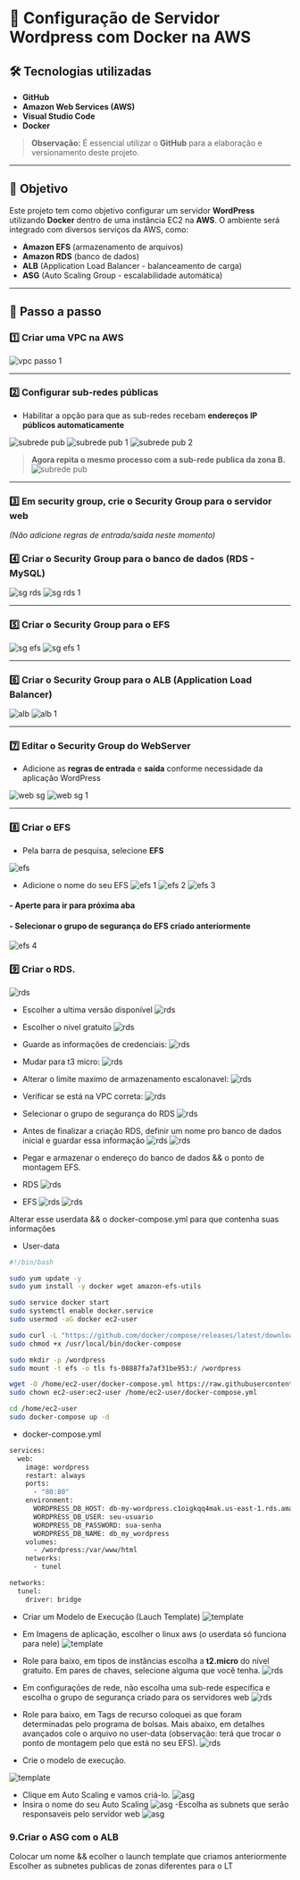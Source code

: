 # 🚀 Configuração de Servidor Wordpress com Docker na AWS

## 🛠 Tecnologias utilizadas
- **GitHub**
- **Amazon Web Services (AWS)**
- **Visual Studio Code**
- **Docker**

> **Observação:** É essencial utilizar o **GitHub** para a elaboração e versionamento deste projeto.

---

## 🎯 Objetivo

Este projeto tem como objetivo configurar um servidor **WordPress** utilizando **Docker** dentro de uma instância EC2 na **AWS**. O ambiente será integrado com diversos serviços da AWS, como:

- **Amazon EFS** (armazenamento de arquivos)
- **Amazon RDS** (banco de dados)
- **ALB** (Application Load Balancer - balanceamento de carga)
- **ASG** (Auto Scaling Group - escalabilidade automática)

---

## 📌 Passo a passo

### 1️⃣ Criar uma **VPC** na AWS

![vpc passo 1](images/vpc%20passo%201.png)


---

### 2️⃣ Configurar **sub-redes públicas**  
- Habilitar a opção para que as sub-redes recebam **endereços IP públicos automaticamente**

![subrede pub](images/subrede%20pub.png)
![subrede pub 1](images/subrede%20pub%201.png)
![subrede pub 2](images/subrede%20pub%202.png)

> **Agora repita o mesmo processo com a sub-rede publica da zona B.**
![subrede pub](images/sub%20b.png)

---

### 3️⃣ Em security group, crie o **Security Group** para o servidor web  
*(Não adicione regras de entrada/saída neste momento)*

### 4️⃣ Criar o **Security Group** para o banco de dados (RDS - MySQL)

![sg rds](images/sg%20rds.png)
![sg rds 1](images/sg%20rds%201.png)

---

### 5️⃣ Criar o **Security Group** para o EFS

![sg efs](images/sg%20efs.png)
![sg efs 1](images/sg%20efs%201.png)

---

### 6️⃣ Criar o **Security Group** para o ALB (Application Load Balancer)

![alb](images/alb.png)
![alb 1](images/alb%201.png)

---

### 7️⃣ Editar o **Security Group** do WebServer  
- Adicione as **regras de entrada** e **saída** conforme necessidade da aplicação WordPress

![web sg](images/web%20sg.png)
![web sg 1](images/web%20sg%201.png)

---

### 8️⃣ Criar o **EFS**

- Pela barra de pesquisa, selecione **EFS**

![efs](images/efs%20.png)
- Adicione o nome do seu EFS
![efs 1](images/efs%201.png)
![efs 2](images/efs%202.png)
![efs 3](images/efs%203.png)
#### - Aperte para ir para próxima aba
#### - Selecionar o grupo de segurança do EFS criado anteriormente
![efs 4](images/efs%204.png)
### 9️⃣ Criar o RDS.
![rds](images/rds.png)
- Escolher a ultima versão disponível
![rds](images/rds%201.png)
- Escolher o nivel gratuito
![rds](images/rds%202.png)
- Guarde as informações de credenciais:
![rds](images/rds%203.png)
- Mudar para t3 micro:
![rds](images/rds%204.png)
- Alterar o limite maximo de armazenamento escalonavel:
![rds](images/rds%205.png)
- Verificar se está na VPC correta:
![rds](images/rds%206.png)
- Selecionar o grupo de segurança do RDS
![rds](images/rds%207.png)
- Antes de finalizar a criação RDS, definir um nome pro banco de dados inicial e guardar essa informação
![rds](images/rds%208.png)
![rds](images/rds%209.png)

- Pegar e armazenar o endereço do banco de dados && o ponto de montagem EFS.
- RDS
![rds](images/rds%2010.png)
- EFS
![rds](images/rds%2011.png)
![rds](images/rds%2012.png)

Alterar esse userdata && o docker-compose.yml para que contenha suas informações
- User-data

```bash
#!/bin/bash

sudo yum update -y
sudo yum install -y docker wget amazon-efs-utils

sudo service docker start
sudo systemctl enable docker.service
sudo usermod -aG docker ec2-user

sudo curl -L "https://github.com/docker/compose/releases/latest/download/docker-compose-$(uname -s)-$(uname -m)" -o /usr/local/bin/docker-compose
sudo chmod +x /usr/local/bin/docker-compose

sudo mkdir -p /wordpress
sudo mount -t efs -o tls fs-08887fa7af31be953:/ /wordpress

wget -O /home/ec2-user/docker-compose.yml https://raw.githubusercontent.com/BeatrizJulianaOliveira/Project-wordpress/refs/heads/main/Docker-compose.yml
sudo chown ec2-user:ec2-user /home/ec2-user/docker-compose.yml

cd /home/ec2-user
sudo docker-compose up -d
```
- docker-compose.yml
```bash
services:
  web:
    image: wordpress
    restart: always
    ports:
      - "80:80"
    environment:
      WORDPRESS_DB_HOST: db-my-wordpress.c1oigkqq4mak.us-east-1.rds.amazonaws.com
      WORDPRESS_DB_USER: seu-usuario
      WORDPRESS_DB_PASSWORD: sua-senha
      WORDPRESS_DB_NAME: db_my_wordpress
    volumes:
      - /wordpress:/var/www/html
    networks:
      - tunel

networks:
  tunel:
    driver: bridge
```

- Criar um Modelo de Execução (Lauch Template)
![template](images/template.png)

- Em Imagens de aplicação, escolher o linux aws (o userdata só funciona para nele)
![template](images/template%201.png)
- Role para baixo, em tipos de instâncias escolha a **t2.micro** do nível gratuito. Em pares de chaves, selecione alguma que você tenha.
![rds](images/template%202.png)

- Em configurações de rede, não escolha uma sub-rede especifica e escolha o grupo de segurança criado para os servidores web
![rds](images/template%203.png)

- Role para baixo, em Tags de recurso coloquei as que foram determinadas pelo programa de bolsas.  Mais abaixo, em detalhes avançados cole o arquivo no user-data (observação: terá que trocar o ponto de montagem pelo que está no seu EFS).
![rds](images/template%204.png)
- Crie o modelo de execução.

![template](images/template%205.png)
- Clique em Auto Scaling e vamos criá-lo.
![asg](images/asg.png)
- Insira o nome do seu Auto Scaling
![asg](images/asg%201.png)
-Escolha as subnets que serão responsaveis pelo servidor web
![asg](images/asg%202.png)
### 9.Criar o ASG com o ALB 
Colocar um nome && ecolher o launch template que criamos anteriormente
Escolher as subnetes publicas de zonas diferentes para o LT
